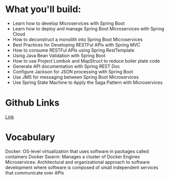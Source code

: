 # What you'll build:
- Learn how to develop Microservices with Spring Boot
- Learn how to deploy and manage Spring Boot Microservices with Spring Cloud
- How to deconstruct a monolith into Spring Boot Microservices
- Best Practices for Developing RESTFul APIs with Spring MVC
- How to consume RESTFul APIs using Spring RestTemplate
- Using Java Bean Validation with Spring Boot
- How to use Project Lombok and MapStruct to reduce boiler plate code
- Generate API documentation with Spring REST Doc
- Configure Jackson for JSON processing with Spring Boot
- Use JMS for messaging between Spring Boot Microservices
- Use Spring State Machine to Apply the Saga Pattern with Microservices

# Github Links
[Link](https://github.com/springframeworkguru)

# Vocabulary
Docker: OS-level virtualization that uses software in packages called containers
Docker Swarm: Manages a cluster of Docker Engines
Microservices: Architectural and organizational approach to software development where software is composed of small independent services that communicate over APIs